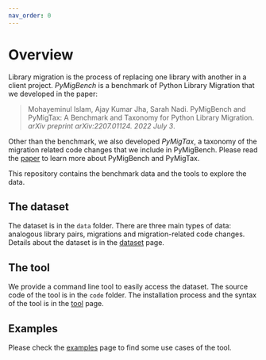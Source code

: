 ```yaml
---
nav_order: 0
---
```

# Overview
Library migration is the process of replacing one library with another in a client project.
_PyMigBench_ is a benchmark of Python Library Migration that we developed in the paper:
> Mohayeminul Islam, Ajay Kumar Jha, Sarah Nadi.
> PyMigBench and PyMigTax: A Benchmark and Taxonomy for Python Library Migration.
> _arXiv preprint arXiv:2207.01124. 2022 July 3_.

Other than the benchmark, we also developed _PyMigTax_,
a taxonomy of the migration related code changes that we include in PyMigBench.
Please read the [paper](https://arxiv.org/abs/2207.01124) to learn more about PyMigBench and PyMigTax.

This repository contains the benchmark data and the tools to explore the data.

## The dataset
The dataset is in the `data` folder. There are three main types of data: 
analogous library pairs, migrations and migration-related code changes.
Details about the dataset is in the [dataset](dataset) page.

## The tool
We provide a command line tool to easily access the dataset.
The source code of the tool is in the `code` folder.
The installation process and the syntax of the tool is in the [tool](tool) page.

## Examples
Please check the [examples](examples) page to find some use cases of the tool.

